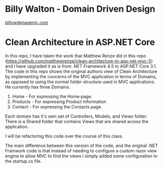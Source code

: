 # Billy Walton - Domain Driven Design

billyw@magenic.com

# Clean Architecture in ASP.NET Core
In this repo, I have taken the work that Matthew Renze did in this repo (https://github.com/matthewrenze/clean-architecture-in-asp-net-mvc-5) and I have upgraded it as is from .NET Framework 4.5 to ASP.NET Core 3.1. The code in this repo shows the original authors view of Clean Architecture by implementing the concerns of the MVC application in terms of Domains, as opposed to using the normal folder structure used in MVC applications. He currently has three Domains.

1. Home - For expressing the Home page.
2. Products - For expressing Product Information
3. Contact - For expressing the Contacts page.

Each domain has it's own set of Controllers, Models, and Views folder. There is a Shared folder that contains Views that are shared across the application.

I will be refactoring this code over the course of this class.

The main difference between this version of the code, and the original .NET Framwork code is that instead of needing to configure a custom razor view engine to allow MVC to find the views I simply added some configuration to the startup.cs file.
